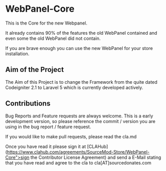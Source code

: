 # WebPanel-Core
This is the Core for the new Webpanel.

It already contains 90% of the features the old WebPanel contained
and even some the old WebPanel did not contain.

If you are brave enough you can use the new WebPanel for your store installation.

## Aim of the Project
The Aim of this Project is to change the Framework from the quite dated Codeigniter 2.1 to Laravel 5 which is currently developed actively.

## Contributions
Bug Reports and Feature requests are always welcome.
This is a early development version, so please reference the commit / version you are using in the bug report / feature request.

If you would like to make pull requests, please read the cla.md

Once you have read it please sign it at [CLAHub](https://www.clahub.com/agreements/SourceMod-Store/WebPanel-Core">sign the Contributor License Agreement) and send a E-Mail stating that you have read and agree to the cla to cla[AT]sourcedonates.com